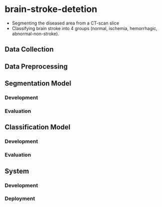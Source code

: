 # brain-stroke-detetion
- Segmenting the diseased area from a CT-scan slice  
- Classifying brain stroke into 4 groups (normal, ischemia, hemorrhagic, abnormal-non-stroke).

## Data Collection 

## Data Preprocessing

## Segmentation Model

### Development

### Evaluation

## Classification Model
### Development

### Evaluation

## System
### Development 
### Deployment
